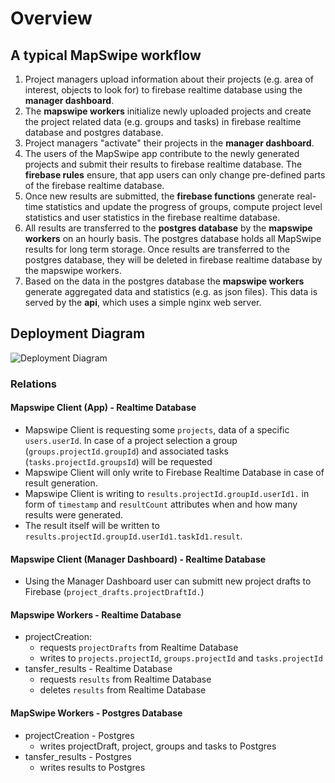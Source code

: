 # Overview
## A typical MapSwipe workflow

1. Project managers upload information about their projects (e.g. area of interest, objects to look for) to firebase realtime database using the **manager dashboard**.
2. The **mapswipe workers** initialize newly uploaded projects and create the project related data (e.g. groups and tasks) in firebase realtime database and postgres database.
3. Project managers "activate" their projects in the **manager dashboard**.
4. The users of the MapSwipe app contribute to the newly generated projects and submit their results to firebase realtime database. The **firebase rules** ensure, that app users can only change pre-defined parts of the firebase realtime database.
5. Once new results are submitted, the **firebase functions** generate real-time statistics and update the progress of groups, compute project level statistics and user statistics in the firebase realtime database.
6. All results are transferred to the **postgres database** by the **mapswipe workers** on an hourly basis. The postgres database holds all MapSwipe results for long term storage. Once results are transferred to the postgres database, they will be deleted in firebase realtime database by the mapswipe workers.
7. Based on the data in the postgres database the **mapswipe workers** generate aggregated data and statistics (e.g. as json files). This data is served by the **api**, which uses a simple nginx web server.

## Deployment Diagram

![Deployment Diagram](/_static/img/deployment_diagram.png)

### Relations

#### Mapswipe Client (App) - Realtime Database
- Mapswipe Client is requesting some `projects`, data of a specific `users.userId`. In case of a project selection a group (`groups.projectId.groupId`) and associated tasks (`tasks.projectId.groupsId`) will be requested
- Mapswipe Client will only write to Firebase Realtime Database in case of result generation.
- Mapswipe Client is writing to `results.projectId.groupId.userId1.` in form of `timestamp` and `resultCount` attributes when and how many results were generated.
- The result itself will be written to `results.projectId.groupId.userId1.taskId1.result`.

#### Mapswipe Client (Manager Dashboard) - Realtime Database
- Using the Manager Dashboard user can submitt new project drafts to Firebase (`project_drafts.projectDraftId.`)

#### Mapswipe Workers - Realtime Database
- projectCreation:
    - requests `projectDrafts` from Realtime Database
    - writes to `projects.projectId`, `groups.projectId` and `tasks.projectId`
- tansfer_results - Realtime Database
    - requests `results` from Realtime Database
    - deletes `results` from Realtime Database

#### MapSwipe Workers - Postgres Database  
- projectCreation - Postgres
    - writes projectDraft, project, groups and tasks to Postgres
- tansfer_results - Postgres
    - writes results to Postgres
